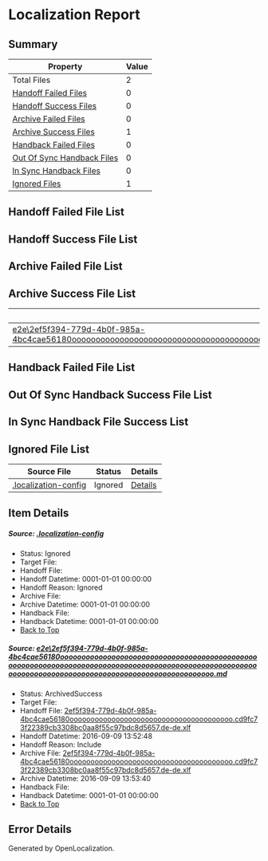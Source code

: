 # <a name='report-top'></a> Localization Report

## Summary
 Property | Value 
 -------- | ----- 
 Total Files | 2
[ Handoff Failed Files ](#handoff-failed-list)| 0
[ Handoff Success Files ](#handoff-success-list)| 0
[ Archive Failed Files ](#archive-failed-list)| 0
[ Archive Success Files ](#archive-success-list)| 1
[ Handback Failed Files ](#handback-failed-list)| 0
[ Out Of Sync Handback Files ](#outofsync-handback-success-list)| 0
[ In Sync Handback Files ](#insync-handback-success-list)| 0
[ Ignored Files ](#ignored-list)| 1

## <a name='handoff-failed-list'></a> Handoff Failed File List

## <a name='handoff-success-list'></a> Handoff Success File List

## <a name='archive-failed-list'></a> Archive Failed File List

## <a name='archive-success-list'></a> Archive Success File List
 Source File | Status | Details 
 ----------- | ------ | ------- 
 [e2e\2ef5f394-779d-4b0f-985a-4bc4cae56180oooooooooooooooooooooooooooooooooooooooooooooooooooooooooooooooooooooooooooooooooooooooooooooooooooooooooooooooooooooooooooooooooooooooooooooooooooooooo.md](https://github.com/OpenLocalizationTestOrg/ol-test0/blob/089cd82e612218b575cac04b91a6328f0225460c/e2e/2ef5f394-779d-4b0f-985a-4bc4cae56180oooooooooooooooooooooooooooooooooooooooooooooooooooooooooooooooooooooooooooooooooooooooooooooooooooooooooooooooooooooooooooooooooooooooooooooooooooooooo.md) | ArchivedSuccess | [Details](#7947902c4f20395ddc6f7beb3b5ef37f9a505ed61)

## <a name='handback-failed-list'></a> Handback Failed File List

## <a name='outofsync-handback-success-list'></a> Out Of Sync Handback Success File List

## <a name='insync-handback-success-list'></a> In Sync Handback File Success List

## <a name='ignored-list'></a> Ignored File List
 Source File | Status | Details 
 ----------- | ------ | ------- 
 [.localization-config](https://github.com/OpenLocalizationTestOrg/ol-test0/blob/089cd82e612218b575cac04b91a6328f0225460c/.localization-config) | Ignored | [Details](#c268a05ecaa7ec85942ed632c29928ee5bd6da8d0)

## Item Details
##### <a name='c268a05ecaa7ec85942ed632c29928ee5bd6da8d0'></a> Source: [.localization-config](https://github.com/OpenLocalizationTestOrg/ol-test0/blob/089cd82e612218b575cac04b91a6328f0225460c/.localization-config)
* Status: Ignored
* Target File: 
* Handoff File: 
* Handoff Datetime: 0001-01-01 00:00:00
* Handoff Reason: Ignored
* Archive File: 
* Archive Datetime: 0001-01-01 00:00:00
* Handback File: 
* Handback Datetime: 0001-01-01 00:00:00
* [Back to Top](#report-top)

##### <a name='7947902c4f20395ddc6f7beb3b5ef37f9a505ed61'></a> Source: [e2e\2ef5f394-779d-4b0f-985a-4bc4cae56180oooooooooooooooooooooooooooooooooooooooooooooooooooooooooooooooooooooooooooooooooooooooooooooooooooooooooooooooooooooooooooooooooooooooooooooooooooooooo.md](https://github.com/OpenLocalizationTestOrg/ol-test0/blob/089cd82e612218b575cac04b91a6328f0225460c/e2e/2ef5f394-779d-4b0f-985a-4bc4cae56180oooooooooooooooooooooooooooooooooooooooooooooooooooooooooooooooooooooooooooooooooooooooooooooooooooooooooooooooooooooooooooooooooooooooooooooooooooooooo.md)
* Status: ArchivedSuccess
* Target File: 
* Handoff File: [2ef5f394-779d-4b0f-985a-4bc4cae56180ooooooooooooooooooooooooooooooooooooooo.cd9fc73f22389cb3308bc0aa8f55c97bdc8d5657.de-de.xlf](https://github.com/OpenLocalizationTestOrg/ol-test0-handoff/blob/fcc3c77c209d68f4961222d627d0a51af6548134/ol-handoff/OpenLocalizationTestOrg/ol-test0-dede/yuwzho/ht/2ef5f394-779d-4b0f-985a-4bc4cae56180ooooooooooooooooooooooooooooooooooooooo.cd9fc73f22389cb3308bc0aa8f55c97bdc8d5657.de-de.xlf)
* Handoff Datetime: 2016-09-09 13:52:48
* Handoff Reason: Include
* Archive File: [2ef5f394-779d-4b0f-985a-4bc4cae56180ooooooooooooooooooooooooooooooooooooooo.cd9fc73f22389cb3308bc0aa8f55c97bdc8d5657.de-de.xlf](https://github.com/OpenLocalizationTestOrg/ol-test0-handoff/blob/6ada830f7b5086038300ff821d8fae90ebab2bf7/ol-archive/OpenLocalizationTestOrg/ol-test0-dede/yuwzho/ht/2ef5f394-779d-4b0f-985a-4bc4cae56180ooooooooooooooooooooooooooooooooooooooo.cd9fc73f22389cb3308bc0aa8f55c97bdc8d5657.de-de.xlf)
* Archive Datetime: 2016-09-09 13:53:40
* Handback File: 
* Handback Datetime: 0001-01-01 00:00:00
* [Back to Top](#report-top)


## Error Details

Generated by OpenLocalization.
